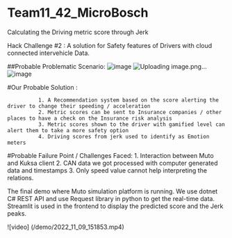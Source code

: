 # Team11_42_MicroBosch
Calculating the Driving metric score through Jerk

Hack Challenge #2 : A solution for Safety features of Drivers with cloud connected intervehicle Data.

##Probable Problematic Scenario: 
![image](https://user-images.githubusercontent.com/66947064/200791616-d98f1f71-f220-4858-8318-ebbe80ddfa49.png)
                  ![Uploading image.png…]()
                   ![image](https://user-images.githubusercontent.com/66947064/200791236-733d759e-a4e8-43d4-bb5b-f9283a8dbf03.png)


#Our Probable Solution : 
            
            
              1. A Recommendation system based on the score alerting the driver to change their speeding / acceleration
              2. Metric scores can be sent to Insurance companies / other places to have a check on the Insurance risk analysis
              3. Metric scores shown to the driver with gamified level can alert them to take a more safety option
              4. Driving scores from jerk used to identify as Emotion meters 
              
  #Probable Failure Point / Challenges Faced: 
            1. Interaction between Muto and Kuksa client
            2. CAN data we got processed with computer generated data and timestamps
            3. Only speed value cannot help interpreting the relations.
              
The final demo where Muto simulation platform is running. We use dotnet C# REST API and use Request library in python to get the real-time data. Streamlit is used in the frontend to display the predicted score and the Jerk peaks.

![video] 
(/demo/2022_11_09_151853.mp4)

